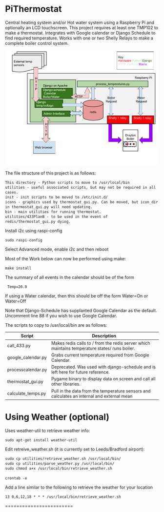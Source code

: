PiThermostat
============


Central heating system and/or Hot water system using a Raspberry Pi and optionally an LCD touchscreen. This project requires at least one TMP102 to make a thermostat. Integrates with Google calendar or Django Schedule to find required temperature. Works with one or two Shelly Relays to make a complete boiler control system.

![](icons/pi_therm_process.png)

The file structure of this project is as follows:
     
    This directory - Python scripts to move to /usr/local/bin
    utilities - useful associated scripts, but may not be required in all cases.
    init - init scripts to be moved to /etc/init.d/
    icons - graphics used by thermostat_gui.py. Can be moved, but icon_dir in thermostat_gui.py will need updating.
    bin - main utilities for running thermostat.
    utilities/433PlanB - to be used in the event of redis/thermostat_gui.py dying.

Install i2c using raspi-config
 
    sudo raspi-config

Select Advanced mode, enable i2c and then reboot

Most of the Work below can now be performed using make:

    make install

The summary of all events in the calendar should be of the form 

     Temp=20.0

If using a Water calendar, then this should be off the form Water=On or Water=Off

Note that Django-Schedule has supplanted Google Calendar as the default. Uncomment line 88 if you wish to use Google Calendar.

The scripts to copy to /usr/local/bin are as follows:

| Script | Description |
| ------------- | ------------- |
| call_433.py | Makes redis calls to / from the redis server which maintains temperature states/ runs boiler. |
| google_calendar.py | Grabs current temperature required from Google Calendar. |
| processcalendar.py | Deprecated. Was used with django-schedule and is left here for future reference. |
| thermostat_gui.py | Pygame binary to display data on screen and call all other libraries. |
| calculate_temps.py | Pull in the data from the temperature sensors and calculates an internal and external mean |


Using Weather (optional)
========================

Uses weather-util to retrieve weather info:

    sudo apt-get install weather-util

Edit retreive_weather.sh (it is currently set to Leeds/Bradford airport):

    sudo cp utilities/retrieve_weather.sh /usr/local/bin/
    sudo cp utilities/parse_weather.py /usr/local/bin/
    sudo chmod a+x /usr/local/bin/retrieve_weather.sh

    crontab -e
Add a line similar to the following to retrieve the weather for your location

    13 0,6,12,18 * * * /usr/local/bin/retrieve_weather.sh
========================

